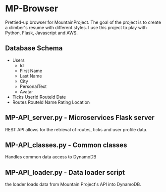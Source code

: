 # MP-Browser

Prettied-up browser for MountainProject.  The goal of the project is to create a climber's 
resume with different styles.   I use this project to play with Python, Flask, Javascript and AWS.

## Database Schema

* Users
    * Id
    * First Name 
    * Last Name
    * City
    * PersonalText
    * Avatar	
* Ticks
    UserId
    RouteId
    Date
* Routes
    RouteId
    Name
    Rating
    Location

## MP-API_server.py - Microservices Flask server
REST API allows for the retrieval of routes, ticks and user profile data.

## MP-API_classes.py - Common classes
Handles common data access to DynamoDB

## MP-API_loader.py - Data loader script
the loader loads data from Mountain Project's API into DynamoDB.
